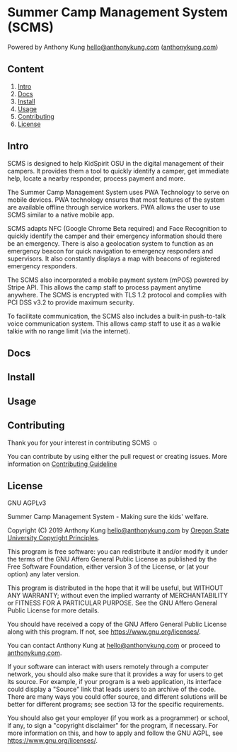 # Summer Camp Management System (SCMS)
Powered by Anthony Kung <hello@anthonykung.com> ([anthonykung.com](https://anthonykung.com))

## Content
1. [Intro](https://github.com/osu-cs290-f19/final-project-final-project-team-8-anthony-kung#intro)
2. [Docs](https://github.com/osu-cs290-f19/final-project-final-project-team-8-anthony-kung#docs)
3. [Install](https://github.com/osu-cs290-f19/final-project-final-project-team-8-anthony-kung#install)
4. [Usage](https://github.com/osu-cs290-f19/final-project-final-project-team-8-anthony-kung#usage)
5. [Contributing](https://github.com/osu-cs290-f19/final-project-final-project-team-8-anthony-kung#contributing)
6. [License](https://github.com/osu-cs290-f19/final-project-final-project-team-8-anthony-kung#license)

## Intro
SCMS is designed to help KidSpirit OSU in the digital management of their campers. It provides them a tool to quickly identify a camper, get immediate help, locate a nearby responder, process payment and more.

The Summer Camp Management System uses PWA Technology to serve on mobile devices. PWA technology ensures that most features of the system are available offline through service workers. PWA allows the user to use SCMS similar to a native mobile app.

SCMS adapts NFC (Google Chrome Beta required) and Face Recognition to quickly identify the camper and their emergency information should there be an emergency. There is also a geolocation system to function as an emergency beacon for quick navigation to emergency responders and supervisors. It also constantly displays a map with beacons of registered emergency responders.

The SCMS also incorporated a mobile payment system (mPOS) powered by Stripe API. This allows the camp staff to process payment anytime anywhere. The SCMS is encrypted with TLS 1.2 protocol and complies with PCI DSS v3.2 to provide maximum security.

To facilitate communication, the SCMS also includes a built-in push-to-talk voice communication system. This allows camp staff to use it as a walkie talkie with no range limit (via the internet).

## Docs

## Install

## Usage

## Contributing
Thank you for your interest in contributing SCMS ☺

You can contribute by using either the pull request or creating issues. More information on [Contributing Guideline](./CONTRIBUTING.md)

## License
GNU AGPLv3

Summer Camp Management System - Making sure the kids' welfare.

Copyright (C) 2019  Anthony Kung <hello@anthonykung.com> by [Oregon State University Copyright Principles](https://advantage.oregonstate.edu/sites/advantage.oregonstate.edu/files/osu_copyright_principles_0.pdf).

This program is free software: you can redistribute it and/or modify
it under the terms of the GNU Affero General Public License as published
by the Free Software Foundation, either version 3 of the License, or
(at your option) any later version.

This program is distributed in the hope that it will be useful,
but WITHOUT ANY WARRANTY; without even the implied warranty of
MERCHANTABILITY or FITNESS FOR A PARTICULAR PURPOSE.  See the
GNU Affero General Public License for more details.

You should have received a copy of the GNU Affero General Public License
along with this program.  If not, see <https://www.gnu.org/licenses/>.

You can contact Anthony Kung at hello@anthonykung.com or proceed to [anthonykung.com](https://anthonykung.com).

If your software can interact with users remotely through a computer
network, you should also make sure that it provides a way for users to
get its source.  For example, if your program is a web application, its
interface could display a "Source" link that leads users to an archive
of the code.  There are many ways you could offer source, and different
solutions will be better for different programs; see section 13 for the
specific requirements.

You should also get your employer (if you work as a programmer) or school,
if any, to sign a "copyright disclaimer" for the program, if necessary.
For more information on this, and how to apply and follow the GNU AGPL, see
<https://www.gnu.org/licenses/>.
